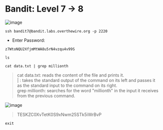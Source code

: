 # Bandit: Level 7 -> 8

![image](https://github.com/zkbyqd/Write-ups/assets/90260119/ed5b38fc-b59d-4fe1-9361-4ab4d6f13bde)

```
ssh bandit7@bandit.labs.overthewire.org -p 2220
```

- Enter Password:

```
z7WtoNQU2XfjmMtWA8u5rN4vzqu4v99S
```

```
ls
```

```
cat data.txt | grep millionth
```

> cat data.txt: reads the content of the file and prints it. \
> | : takes the standard output of the command on its left and passes it as the standard input to the command on its right. \
> grep millionth: searches for the word "millionth" in the input it receives from the previous command.

![image](https://github.com/zkbyqd/Write-ups/assets/90260119/b6855548-699b-463d-90fd-ebdca7f5864a)

> TESKZC0XvTetK0S9xNwm25STk5iWrBvP

```
exit
```
